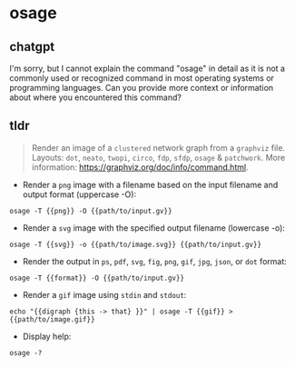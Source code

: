 # osage 
## chatgpt 
I'm sorry, but I cannot explain the command "osage" in detail as it is not a commonly used or recognized command in most operating systems or programming languages. Can you provide more context or information about where you encountered this command? 

## tldr 
 
> Render an image of a `clustered` network graph from a `graphviz` file.
> Layouts: `dot`, `neato`, `twopi`, `circo`, `fdp`, `sfdp`, `osage` & `patchwork`.
> More information: <https://graphviz.org/doc/info/command.html>.

- Render a `png` image with a filename based on the input filename and output format (uppercase -O):

`osage -T {{png}} -O {{path/to/input.gv}}`

- Render a `svg` image with the specified output filename (lowercase -o):

`osage -T {{svg}} -o {{path/to/image.svg}} {{path/to/input.gv}}`

- Render the output in `ps`, `pdf`, `svg`, `fig`, `png`, `gif`, `jpg`, `json`, or `dot` format:

`osage -T {{format}} -O {{path/to/input.gv}}`

- Render a `gif` image using `stdin` and `stdout`:

`echo "{{digraph {this -> that} }}" | osage -T {{gif}} > {{path/to/image.gif}}`

- Display help:

`osage -?`
